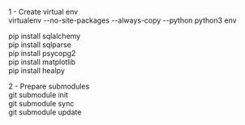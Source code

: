 1 - Create virtual env  
virtualenv --no-site-packages --always-copy --python python3 env

pip install sqlalchemy  
pip install sqlparse  
pip install psycopg2  
pip install matplotlib  
pip install healpy  

2 - Prepare submodules  
git submodule init  
git submodule sync  
git submodule update  
